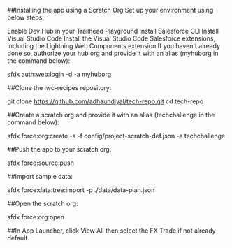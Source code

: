 ##Installing the app using a Scratch Org
Set up your environment using below steps:

Enable Dev Hub in your Trailhead Playground
Install Salesforce CLI
Install Visual Studio Code
Install the Visual Studio Code Salesforce extensions, including the Lightning Web Components extension
If you haven't already done so, authorize your hub org and provide it with an alias (myhuborg in the command below):

sfdx auth:web:login -d -a myhuborg

##Clone the lwc-recipes repository:

git clone https://github.com/adhaundiyal/tech-repo.git
cd tech-repo

##Create a scratch org and provide it with an alias (techchallenge in the command below):

sfdx force:org:create -s -f config/project-scratch-def.json -a techchallenge

##Push the app to your scratch org:

sfdx force:source:push

##Import sample data:

sfdx force:data:tree:import -p ./data/data-plan.json

##Open the scratch org:

sfdx force:org:open

##In App Launcher, click View All then select the FX Trade if not already default.


